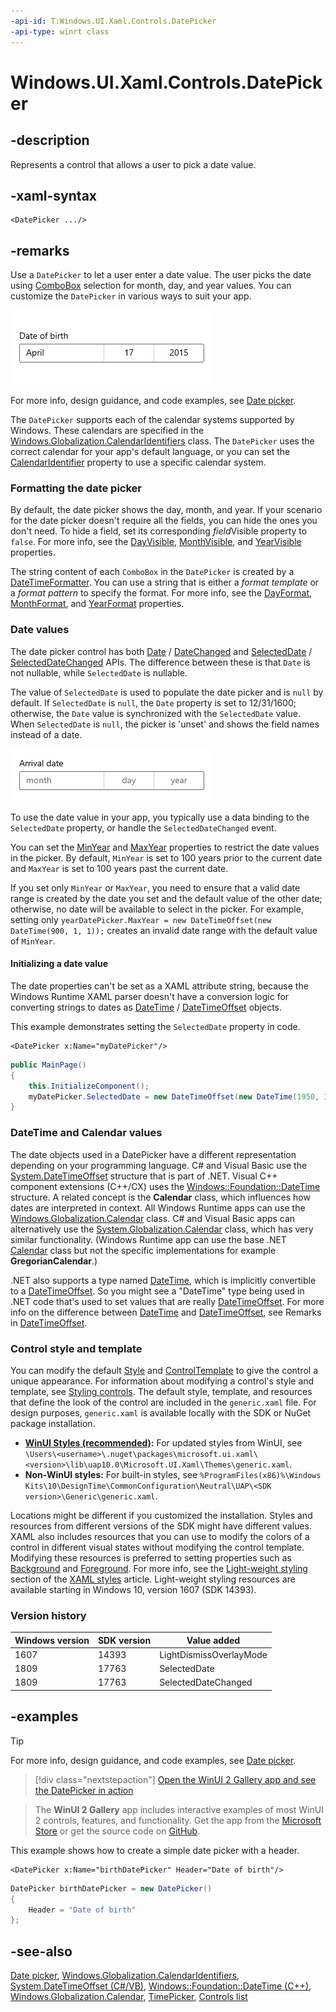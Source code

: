 ```yaml
---
-api-id: T:Windows.UI.Xaml.Controls.DatePicker
-api-type: winrt class
---
```


<!-- Class syntax.
public class DatePicker : Windows.UI.Xaml.Controls.Control, Windows.UI.Xaml.Controls.IDatePicker, Windows.UI.Xaml.Controls.IDatePicker2
-->

# Windows.UI.Xaml.Controls.DatePicker

## -description
Represents a control that allows a user to pick a date value.


## -xaml-syntax
```xaml
<DatePicker .../>

```

## -remarks

Use a `DatePicker` to let a user enter a date value. The user picks the date using [ComboBox](combobox.md) selection for month, day, and year values. You can customize the `DatePicker` in various ways to suit your app.

![A date picker control.](images/date-time/date-picker-closed.png)

For more info, design guidance, and code examples, see [Date picker](/windows/uwp/design/controls-and-patterns/date-picker).

The `DatePicker` supports each of the calendar systems supported by Windows. These calendars are specified in the [Windows.Globalization.CalendarIdentifiers](../windows.globalization/calendaridentifiers.md) class. The `DatePicker` uses the correct calendar for your app's default language, or you can set the [CalendarIdentifier](datepicker_calendaridentifier.md) property to use a specific calendar system.

### Formatting the date picker

By default, the date picker shows the day, month, and year. If your scenario for the date picker doesn't require all the fields, you can hide the ones you don't need. To hide a field, set its corresponding *field*Visible property to `false`. For more info, see the [DayVisible](datepicker_dayvisible.md), [MonthVisible](datepicker_monthvisible.md), and [YearVisible](datepicker_yearvisible.md) properties.

The string content of each `ComboBox` in the `DatePicker` is created by a [DateTimeFormatter](/uwp/api/windows.globalization.datetimeformatting.datetimeformatter). You can use a string that is either a *format template* or a *format pattern* to specify the format. For more info, see the [DayFormat](datepicker_dayformat.md), [MonthFormat](datepicker_monthformat.md), and [YearFormat](datepicker_yearformat.md) properties.

### Date values

The date picker control has both [Date](datepicker_date.md) / [DateChanged](datepicker_datechanged.md) and [SelectedDate](datepicker_selecteddate.md) / [SelectedDateChanged](datepicker_selecteddatechanged.md) APIs. The difference between these is that `Date` is not nullable, while `SelectedDate` is nullable.

The value of `SelectedDate` is used to populate the date picker and is `null` by default. If `SelectedDate` is `null`, the `Date` property is set to 12/31/1600; otherwise, the `Date` value is synchronized with the `SelectedDate` value. When `SelectedDate` is `null`, the picker is 'unset' and shows the field names instead of a date.

![A date picker with no date selected.](images/date-time/date-picker-no-selected-date.png)

To use the date value in your app, you typically use a data binding to the `SelectedDate` property, or handle the `SelectedDateChanged` event.

You can set the [MinYear](datepicker_minyear.md) and [MaxYear](datepicker_maxyear.md) properties to restrict the date values in the picker. By default, `MinYear` is set to 100 years prior to the current date and `MaxYear` is set to 100 years past the current date.

If you set only `MinYear` or `MaxYear`, you need to ensure that a valid date range is created by the date you set and the default value of the other date; otherwise, no date will be available to select in the picker. For example, setting only `yearDatePicker.MaxYear = new DateTimeOffset(new DateTime(900, 1, 1));` creates an invalid date range with the default value of `MinYear`.

#### Initializing a date value

The date properties can't be set as a XAML attribute string, because the Windows Runtime XAML parser doesn't have a conversion logic for converting strings to dates as [DateTime](/uwp/api/windows.foundation.datetime) / [DateTimeOffset](/dotnet/api/system.datetimeoffset?view=dotnet-uwp-10.0&preserve-view=true) objects.

This example demonstrates setting the `SelectedDate` property in code.

```xaml
<DatePicker x:Name="myDatePicker"/>
```

```csharp
public MainPage()
{
    this.InitializeComponent();
    myDatePicker.SelectedDate = new DateTimeOffset(new DateTime(1950, 1, 1));
}
```

### DateTime and Calendar values

The date objects used in a DatePicker have a different representation depending on your programming language. C# and Visual Basic use the [System.DateTimeOffset](/dotnet/api/system.datetimeoffset?view=dotnet-uwp-10.0&preserve-view=true) structure that is part of .NET. Visual C++ component extensions (C++/CX) uses the [Windows::Foundation::DateTime](/windows/desktop/api/windows.foundation/ns-windows-foundation-datetime) structure. A related concept is the **Calendar** class, which influences how dates are interpreted in context. All Windows Runtime apps can use the [Windows.Globalization.Calendar](../windows.globalization/calendar.md) class. C# and Visual Basic apps can alternatively use the [System.Globalization.Calendar](/dotnet/api/system.globalization.calendar?view=dotnet-uwp-10.0&preserve-view=true) class, which has very similar functionality. (Windows Runtime app can use the base .NET [Calendar](/dotnet/api/system.globalization.calendar?view=dotnet-uwp-10.0&preserve-view=true) class but not the specific implementations for example **GregorianCalendar**.)

.NET also supports a type named [DateTime](/dotnet/api/system.datetime?view=dotnet-uwp-10.0&preserve-view=true), which is implicitly convertible to a [DateTimeOffset](/dotnet/api/system.datetimeoffset?view=dotnet-uwp-10.0&preserve-view=true). So you might see a "DateTime" type being used in .NET code that's used to set values that are really [DateTimeOffset](/dotnet/api/system.datetimeoffset?view=dotnet-uwp-10.0&preserve-view=true). For more info on the difference between [DateTime](/dotnet/api/system.datetime?view=dotnet-uwp-10.0&preserve-view=true) and [DateTimeOffset](/dotnet/api/system.datetimeoffset?view=dotnet-uwp-10.0&preserve-view=true), see Remarks in [DateTimeOffset](/dotnet/api/system.datetimeoffset?view=dotnet-uwp-10.0&preserve-view=true).

### Control style and template

You can modify the default [Style](../windows.ui.xaml/style.md) and [ControlTemplate](controltemplate.md) to give the control a unique appearance. For information about modifying a control's style and template, see [Styling controls](/windows/uwp/controls-and-patterns/styling-controls). The default style, template, and resources that define the look of the control are included in the `generic.xaml` file. For design purposes, `generic.xaml` is available locally with the SDK or NuGet package installation.

- **[WinUI Styles (recommended)](/windows/apps/design/style/xaml-styles#winui-and-styles):** For updated styles from WinUI, see `\Users\<username>\.nuget\packages\microsoft.ui.xaml\<version>\lib\uap10.0\Microsoft.UI.Xaml\Themes\generic.xaml`.
- **Non-WinUI styles:** For built-in styles, see `%ProgramFiles(x86)%\Windows Kits\10\DesignTime\CommonConfiguration\Neutral\UAP\<SDK version>\Generic\generic.xaml`.

Locations might be different if you customized the installation. Styles and resources from different versions of the SDK might have different values.
XAML also includes resources that you can use to modify the colors of a control in different visual states without modifying the control template. Modifying these resources is preferred to setting properties such as [Background](control_background.md) and [Foreground](control_foreground.md). For more info, see the [Light-weight styling](/windows/apps/design/style/xaml-styles#lightweight-styling) section of the [XAML styles](/windows/apps/design/style/xaml-styles) article. Light-weight styling resources are available starting in Windows 10, version 1607 (SDK 14393).

### Version history

| Windows version | SDK version | Value added |
| -- | -- | -- |
| 1607 | 14393 | LightDismissOverlayMode |
| 1809 | 17763 | SelectedDate |
| 1809 | 17763 | SelectedDateChanged |

## -examples

> [!TIP]
> For more info, design guidance, and code examples, see [Date picker](/windows/apps/design/controls/date-picker).

> [!div class="nextstepaction"]
> [Open the WinUI 2 Gallery app and see the DatePicker in action](winui2gallery:/item/DatePicker)

> The **WinUI 2 Gallery** app includes interactive examples of most WinUI 2 controls, features, and functionality. Get the app from the [Microsoft Store](https://www.microsoft.com/store/productId/9MSVH128X2ZT) or get the source code on [GitHub](https://github.com/Microsoft/WinUI-Gallery/tree/winui2).

This example shows how to create a simple date picker with a header.

```xaml
<DatePicker x:Name="birthDatePicker" Header="Date of birth"/>
```

```csharp
DatePicker birthDatePicker = new DatePicker()
{
    Header = "Date of birth"
};
```

## -see-also

[Date picker](/windows/uwp/design/controls-and-patterns/date-picker), [Windows.Globalization.CalendarIdentifiers](../windows.globalization/calendaridentifiers.md), [System.DateTimeOffset (C#/VB)](/dotnet/api/system.datetimeoffset?view=dotnet-uwp-10.0&preserve-view=true), [Windows::Foundation::DateTime (C++)](/windows/desktop/api/windows.foundation/ns-windows-foundation-datetime), [Windows.Globalization.Calendar](../windows.globalization/calendar.md), [TimePicker](timepicker.md), [Controls list](/windows/uwp/design/controls-and-patterns/)

